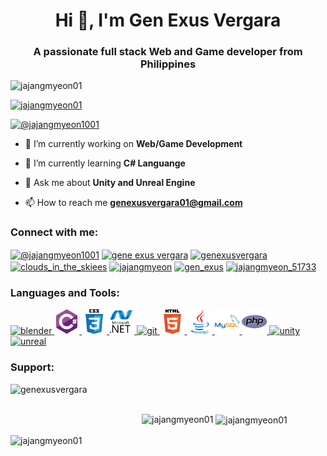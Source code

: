 <h1 align="center">Hi 👋, I'm Gen Exus Vergara</h1>
<h3 align="center">A passionate full stack Web and Game developer from Philippines</h3>

<p align="left"> <img src="https://komarev.com/ghpvc/?username=jajangmyeon01&label=Profile%20views&color=0e75b6&style=flat" alt="jajangmyeon01" /> </p>

<p align="left"> <a href="https://github.com/ryo-ma/github-profile-trophy"><img src="https://github-profile-trophy.vercel.app/?username=jajangmyeon01" alt="jajangmyeon01" /></a> </p>

<p align="left"> <a href="https://twitter.com/@jajangmyeon1001" target="blank"><img src="https://img.shields.io/twitter/follow/@jajangmyeon1001?logo=twitter&style=for-the-badge" alt="@jajangmyeon1001" /></a> </p>

- 🔭 I’m currently working on **Web/Game Development**

- 🌱 I’m currently learning **C# Languange**

- 💬 Ask me about **Unity and Unreal Engine**

- 📫 How to reach me **genexusvergara01@gmail.com**

<h3 align="left">Connect with me:</h3>
<p align="left">
<a href="https://twitter.com/@jajangmyeon1001" target="blank"><img align="center" src="https://raw.githubusercontent.com/rahuldkjain/github-profile-readme-generator/master/src/images/icons/Social/twitter.svg" alt="@jajangmyeon1001" height="30" width="40" /></a>
<a href="https://linkedin.com/in/gene exus vergara" target="blank"><img align="center" src="https://raw.githubusercontent.com/rahuldkjain/github-profile-readme-generator/master/src/images/icons/Social/linked-in-alt.svg" alt="gene exus vergara" height="30" width="40" /></a>
<a href="https://fb.com/genexusvergara" target="blank"><img align="center" src="https://raw.githubusercontent.com/rahuldkjain/github-profile-readme-generator/master/src/images/icons/Social/facebook.svg" alt="genexusvergara" height="30" width="40" /></a>
<a href="https://instagram.com/clouds_in_the_skiees" target="blank"><img align="center" src="https://raw.githubusercontent.com/rahuldkjain/github-profile-readme-generator/master/src/images/icons/Social/instagram.svg" alt="clouds_in_the_skiees" height="30" width="40" /></a>
<a href="https://www.youtube.com/c/jajangmyeon" target="blank"><img align="center" src="https://raw.githubusercontent.com/rahuldkjain/github-profile-readme-generator/master/src/images/icons/Social/youtube.svg" alt="jajangmyeon" height="30" width="40" /></a>
<a href="https://www.leetcode.com/gen_exus" target="blank"><img align="center" src="https://raw.githubusercontent.com/rahuldkjain/github-profile-readme-generator/master/src/images/icons/Social/leet-code.svg" alt="gen_exus" height="30" width="40" /></a>
<a href="https://discord.gg/jajangmyeon_51733" target="blank"><img align="center" src="https://raw.githubusercontent.com/rahuldkjain/github-profile-readme-generator/master/src/images/icons/Social/discord.svg" alt="jajangmyeon_51733" height="30" width="40" /></a>
</p>

<h3 align="left">Languages and Tools:</h3>
<p align="left"> <a href="https://www.blender.org/" target="_blank" rel="noreferrer"> <img src="https://download.blender.org/branding/community/blender_community_badge_white.svg" alt="blender" width="40" height="40"/> </a> <a href="https://www.w3schools.com/cs/" target="_blank" rel="noreferrer"> <img src="https://raw.githubusercontent.com/devicons/devicon/master/icons/csharp/csharp-original.svg" alt="csharp" width="40" height="40"/> </a> <a href="https://www.w3schools.com/css/" target="_blank" rel="noreferrer"> <img src="https://raw.githubusercontent.com/devicons/devicon/master/icons/css3/css3-original-wordmark.svg" alt="css3" width="40" height="40"/> </a> <a href="https://dotnet.microsoft.com/" target="_blank" rel="noreferrer"> <img src="https://raw.githubusercontent.com/devicons/devicon/master/icons/dot-net/dot-net-original-wordmark.svg" alt="dotnet" width="40" height="40"/> </a> <a href="https://git-scm.com/" target="_blank" rel="noreferrer"> <img src="https://www.vectorlogo.zone/logos/git-scm/git-scm-icon.svg" alt="git" width="40" height="40"/> </a> <a href="https://www.w3.org/html/" target="_blank" rel="noreferrer"> <img src="https://raw.githubusercontent.com/devicons/devicon/master/icons/html5/html5-original-wordmark.svg" alt="html5" width="40" height="40"/> </a> <a href="https://www.java.com" target="_blank" rel="noreferrer"> <img src="https://raw.githubusercontent.com/devicons/devicon/master/icons/java/java-original.svg" alt="java" width="40" height="40"/> </a> <a href="https://www.mysql.com/" target="_blank" rel="noreferrer"> <img src="https://raw.githubusercontent.com/devicons/devicon/master/icons/mysql/mysql-original-wordmark.svg" alt="mysql" width="40" height="40"/> </a> <a href="https://www.php.net" target="_blank" rel="noreferrer"> <img src="https://raw.githubusercontent.com/devicons/devicon/master/icons/php/php-original.svg" alt="php" width="40" height="40"/> </a> <a href="https://unity.com/" target="_blank" rel="noreferrer"> <img src="https://www.vectorlogo.zone/logos/unity3d/unity3d-icon.svg" alt="unity" width="40" height="40"/> </a> <a href="https://unrealengine.com/" target="_blank" rel="noreferrer"> <img src="https://raw.githubusercontent.com/kenangundogan/fontisto/036b7eca71aab1bef8e6a0518f7329f13ed62f6b/icons/svg/brand/unreal-engine.svg" alt="unreal" width="40" height="40"/> </a> </p>

<h3 align="left">Support:</h3>
<p><a href="https://ko-fi.com/genexusvergara"> <img align="left" src="https://cdn.ko-fi.com/cdn/kofi3.png?v=3" height="50" width="210" alt="genexusvergara" /></a></p><br><br>

<p><img align="left" src="https://github-readme-stats.vercel.app/api/top-langs?username=jajangmyeon01&show_icons=true&locale=en&layout=compact" alt="jajangmyeon01" /></p>

<p>&nbsp;<img align="center" src="https://github-readme-stats.vercel.app/api?username=jajangmyeon01&show_icons=true&locale=en" alt="jajangmyeon01" /></p>

<p><img align="center" src="https://github-readme-streak-stats.herokuapp.com/?user=jajangmyeon01&" alt="jajangmyeon01" /></p>
